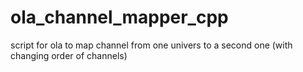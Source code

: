 # ola_channel_mapper_cpp
script for ola to map channel from one univers to a second one (with changing order of channels) 
